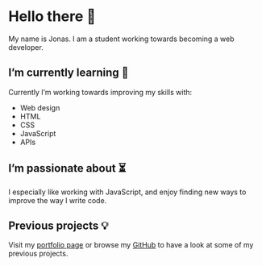 # Hello there :duck:
My name is Jonas. I am a student working towards becoming a web developer.

## I’m currently learning :thought_balloon:
Currently I’m working towards improving my skills with:
- Web design
- HTML
- CSS
- JavaScript
- APIs

## I’m passionate about :hourglass_flowing_sand:
I especially like working with JavaScript, and enjoy finding new ways to improve the way I write code.

## Previous projects :bulb:
Visit my [portfolio page](https://idyllic-wisp-467248.netlify.app) or browse my [GitHub](https://github.com/jonaslod) to have a look at some of my previous projects.
